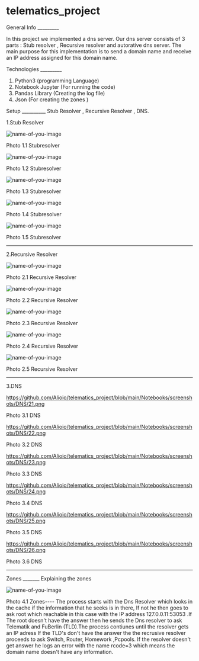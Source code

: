 # telematics_project
 
 General Info _________

In this project we implemented a dns server. Our dns server consists of 3 parts :  Stub resolver ,  Recursive resolver and autorative dns server. The main purpose for this implementation is to send a domain name and receive an IP address assigned for this domain name. 

Technologies _________

1. Python3 (programming Language) 
2. Notebook Jupyter (For running the code)
3. Pandas Library (Creating the log file)
4. Json (For creating the zones )

Setup __________ Stub Resolver , Recursive Resolver , DNS.


1.Stub Resolver



![name-of-you-image](https://github.com/Alioio/telematics_project/blob/main/Notebooks/screenshots/stubresolver/1.png)
                            
Photo 1.1 Stubresolver

![name-of-you-image](https://github.com/Alioio/telematics_project/blob/main/Notebooks/screenshots/stubresolver/2.png)

Photo 1.2 Stubresolver

![name-of-you-image](https://github.com/Alioio/telematics_project/blob/main/Notebooks/screenshots/stubresolver/3.png)

Photo 1.3 Stubresolver

![name-of-you-image](https://github.com/Alioio/telematics_project/blob/main/Notebooks/screenshots/stubresolver/4start%20define.png)

Photo 1.4 Stubresolver

![name-of-you-image](https://github.com/Alioio/telematics_project/blob/main/Notebooks/screenshots/stubresolver/defining%20stub%20resolver.png)


Photo 1.5 Stubresolver

---------------------------------------------------------------------------------------------------------------------------------------------------------------------------------

2.Recursive Resolver


![name-of-you-image](https://github.com/Alioio/telematics_project/blob/main/Notebooks/screenshots/recursiveresolver/11.PNG)

Photo 2.1 Recursive Resolver

![name-of-you-image](https://github.com/Alioio/telematics_project/blob/main/Notebooks/screenshots/recursiveresolver/12.PNG)

Photo 2.2 Recursive Resolver

![name-of-you-image](https://github.com/Alioio/telematics_project/blob/main/Notebooks/screenshots/recursiveresolver/13.PNG)

Photo 2.3 Recursive Resolver

![name-of-you-image](https://github.com/Alioio/telematics_project/blob/main/Notebooks/screenshots/recursiveresolver/14.PNG)

Photo 2.4 Recursive Resolver

![name-of-you-image](https://github.com/Alioio/telematics_project/blob/main/Notebooks/screenshots/recursiveresolver/15%20threading.png)

Photo 2.5 Recursive Resolver

---------------------------------------------------------------------------------------------------------------------------------------------------------------------------------

3.DNS


https://github.com/Alioio/telematics_project/blob/main/Notebooks/screenshots/DNS/21.png

Photo 3.1 DNS

https://github.com/Alioio/telematics_project/blob/main/Notebooks/screenshots/DNS/22.png

Photo 3.2 DNS

https://github.com/Alioio/telematics_project/blob/main/Notebooks/screenshots/DNS/23.png

Photo 3.3 DNS

https://github.com/Alioio/telematics_project/blob/main/Notebooks/screenshots/DNS/24.png

Photo 3.4 DNS

https://github.com/Alioio/telematics_project/blob/main/Notebooks/screenshots/DNS/25.png

Photo 3.5 DNS

https://github.com/Alioio/telematics_project/blob/main/Notebooks/screenshots/DNS/26.png

Photo 3.6 DNS

---------------------------------------------------------------------------------------------------------------------------------------------------------------------------------

Zones _______ Explaining the zones


![name-of-you-image](https://github.com/Alioio/telematics_project/blob/main/Notebooks/zones_telematik.png)

Photo 4.1 Zones---- 
The process starts with the Dns Resolver which looks in the cache if the information that he seeks is in there, If not he then goes to ask root which reachable in this case with the IP address 127.0.0.11:53053 .If The root doesn't have the answer then he sends the Dns resolver to ask Telematik and FuBerlin (TLD).The process contiunes until the resolver gets an IP adress  If the TLD's don't have the answer the the recrusive resolver proceeds to ask Switch, Router, Homework ,Pcpools. If the resolver doesn't get answer he logs an error with the name rcode=3 which means the domain name doesn't have any information.
